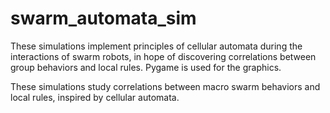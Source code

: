# swarm_automata_sim
These simulations implement principles of cellular automata during the interactions of swarm robots, in hope of discovering correlations between group behaviors and local rules. Pygame is used for the graphics.

These simulations study correlations between macro swarm behaviors and local rules, inspired by cellular automata.


